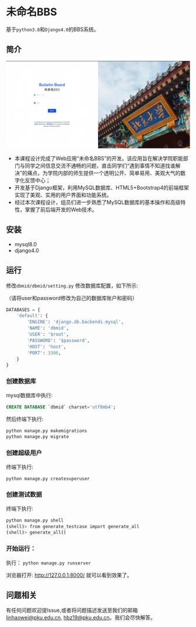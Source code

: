 # 未命名BBS

基于`python3.8`和`Django4.0`的BBS系统。   

## 简介

<p align="center">
<img  src="index.png" width="1000"> 
</p>

- 本课程设计完成了Web应用“未命名BBS”的开发。该应用旨在解决学院职能部门与同学之间信息交流不通畅的问题，直击同学们“遇到事情不知道找谁解决”的痛点，为学院内部的师生提供一个透明公开、简单易用、美观大气的数字化反馈中心；
- 开发基于Django框架，利用MySQL数据库、HTML5+Bootstrap4的前端框架实现了美观、实用的用户界面和功能系统。
- 经过本次课程设计，组员们进一步熟悉了MySQL数据库的基本操作和高级特性，掌握了前后端开发的Web技术。

## 安装
- mysql8.0
- django4.0

## 运行

 修改`dbmid/dbmid/setting.py` 修改数据库配置，如下所示:
 
 （请将user和password修改为自己的数据库账户和密码）

```python
DATABASES = {
    'default': {
        'ENGINE': 'django.db.backends.mysql',
        'NAME': 'dbmid',
        'USER': '$root',
        'PASSWORD': '$password',
        'HOST': 'host',
        'PORT': 3306,
    }
}
```

### 创建数据库
mysql数据库中执行:
```sql
CREATE DATABASE `dbmid` charset='utf8mb4';
```

然后终端下执行:
```bash
python manage.py makemigrations
python manage.py migrate
```

### 创建超级用户

 终端下执行:
```bash
python manage.py createsuperuser
```

### 创建测试数据
终端下执行:
```bash
python manage.py shell
(shell)> from generate_testcase import generate_all
(shell)> generate_all()
```

### 开始运行：
执行： `python manage.py runserver`

浏览器打开: http://127.0.0.1:8000/  就可以看到效果了。  


## 问题相关

有任何问题欢迎提Issue,或者将问题描述发送至我们的邮箱 <linhaowei@pku.edu.cn>, <hbz19@pku.edu.cn>。我们会尽快解答。
